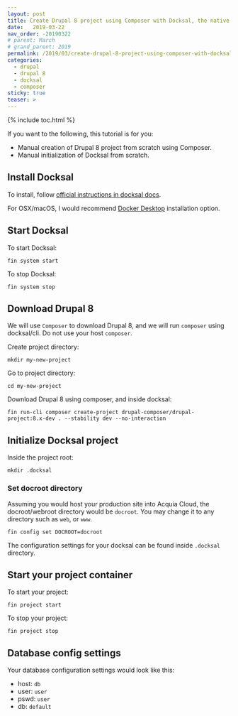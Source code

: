 ```yaml
---
layout: post
title: Create Drupal 8 project using Composer with Docksal, the native way
date:   2019-03-22
nav_order: -20190322
# parent: March
# grand_parent: 2019
permalink: /2019/03/create-drupal-8-project-using-composer-with-docksal-the-native-way
categories:
  - drupal
  - drupal 8
  - docksal
  - composer
sticky: true
teaser: >
---
```


{% include toc.html %}

If you want to the following, this tutorial is for you:

* Manual creation of Drupal 8 project from scratch using Composer.
* Manual initialization of Docksal from scratch.

## Install Docksal

To install, follow [official instructions in docksal docs](https://docs.docksal.io/getting-started/setup/#what-is-your-operating-system).

For OSX/macOS, I would recommend [Docker Desktop](https://docs.docksal.io/getting-started/setup/#install-macos-docker-for-mac) installation option.

## Start Docksal

To start Docksal:

```
fin system start
```

To stop Docksal:

```
fin system stop
```

## Download Drupal 8

We will use `Composer` to download Drupal 8, and we will run `composer` using docksal/cli. Do not use your host `composer`.

Create project directory:
```
mkdir my-new-project
```

Go to project directory:
```
cd my-new-project
```

Download Drupal 8 using composer, and inside docksal:
```
fin run-cli composer create-project drupal-composer/drupal-project:8.x-dev . --stability dev --no-interaction
```

## Initialize Docksal project

Inside the project root:

```
mkdir .docksal
```

### Set docroot directory

Assuming you would host your production site into Acquia Cloud, the docroot/webroot directory would be `docroot`. You may change it to any directory such as `web`, or `www`.

```
fin config set DOCROOT=docroot
```

The configuration settings for your docksal can be found inside `.docksal` directory.

## Start your project container

To start your project:

```
fin project start
```

To stop your project:

```
fin project stop
```

## Database config settings

Your database configuration settings would look like this:

* host: `db`
* user: `user`
* pswd: `user`
* db: `default`
